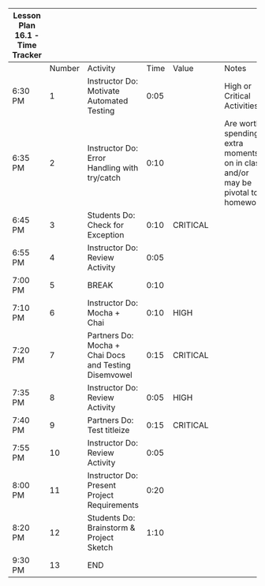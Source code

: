 | Lesson Plan 16.1 - Time Tracker |        |                                                       |      |          |     |                                                                                 |
| ------------------------------- | ------ | ----------------------------------------------------- | ---- | -------- | --- | ------------------------------------------------------------------------------- |
|                                 | Number | Activity                                              | Time | Value    |     | Notes                                                                           |
| 6:30 PM                         | 1      | Instructor Do: Motivate Automated Testing             | 0:05 |          |     | High or Critical Activities:                                                    |
| 6:35 PM                         | 2      | Instructor Do: Error Handling with try/catch          | 0:10 |          |     | Are worth spending extra moments on in class and/or may be pivotal to homework. |
| 6:45 PM                         | 3      | Students Do: Check for Exception                      | 0:10 | CRITICAL |     |                                                                                 |
| 6:55 PM                         | 4      | Instructor Do: Review Activity                        | 0:05 |          |     |                                                                                 |
| 7:00 PM                         | 5      | BREAK                                                 | 0:10 |          |     |                                                                                 |
| 7:10 PM                         | 6      | Instructor Do: Mocha + Chai                           | 0:10 | HIGH     |     |                                                                                 |
| 7:20 PM                         | 7      | Partners Do: Mocha + Chai Docs and Testing Disemvowel | 0:15 | CRITICAL |     |                                                                                 |
| 7:35 PM                         | 8      | Instructor Do: Review Activity                        | 0:05 | HIGH     |     |                                                                                 |
| 7:40 PM                         | 9      | Partners Do: Test titleize                            | 0:15 | CRITICAL |     |                                                                                 |
| 7:55 PM                         | 10     | Instructor Do: Review Activity                        | 0:05 |          |     |                                                                                 |
| 8:00 PM                         | 11     | Instructor Do: Present Project Requirements           | 0:20 |          |     |                                                                                 |
| 8:20 PM                         | 12     | Students Do: Brainstorm & Project Sketch              | 1:10 |          |     |                                                                                 |
| 9:30 PM                         | 13     | END                                                   |      |          |     |                                                                                 |
